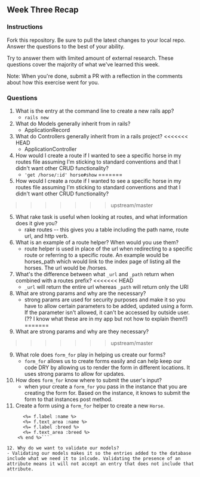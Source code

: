 ## Week Three Recap

### Instructions
Fork this repository. Be sure to pull the latest changes to your local repo. Answer the questions to the best of your ability.

Try to answer them with limited amount of external research. These questions cover the majority of what we've learned this week.

Note: When you're done, submit a PR with a reflection in the comments about how this exercise went for you.

### Questions

1. What is the entry at the command line to create a new rails app? 
     - ```rails new```
2. What do Models generally inherit from in rails?
    - ApplicationRecord
3. What do Controllers generally inherit from in a rails project?
<<<<<<< HEAD
    - ApplicationController
4. How would I create a route if I wanted to see a specific horse in my routes file assuming I'm sticking to standard conventions and that I didn't want other CRUD functionality?
    - ```'get /horse/:id' horse#show```
=======
4. How would I create a route if I wanted to see a specific horse in my routes file assuming I'm sticking to standard conventions and that I didn't want other CRUD functionality?
>>>>>>> upstream/master
5. What rake task is useful when looking at routes, and what information does it give you?
    - rake routes -- this gives you a table including the path name, route url, and http verb.
6. What is an example of a route helper? When would you use them?
    - route helper is used in place of the url when redirecting to a specific route or referring to a specific route. An example would be horses_path which would link to the index page of listing all the horses. The url would be /horses.
7. What's the difference between what `_url` and `_path` return when combined with a routes prefix?
<<<<<<< HEAD
    - `_url` will return the entire url whereas `_path` will return only the URI
8. What are strong params and why are the necessary?
   - strong params are used for security purposes and make it so you have to allow certain parameters to be added, updated using a form. If the parameter isn't allowed, it can't be accessed by outside user. (?? I know what these are in my app but not how to explain them!!)
=======
8. What are strong params and why are they necessary?
>>>>>>> upstream/master
9. What role does `form_for` play in helping us create our forms?
    - `form_for` allows us to create forms easily and can help keep our code DRY by allowing us to render the form in different locations. It uses strong params to allow for updates. 
10. How does `form_for` know where to submit the user's input?
    - when your create a `form_for` you pass in the instance that you are creating the form for. Based on the instance, it knows to submit the form to that instances post method. 
11. Create a form using a `form_for` helper to create a new `Horse`. 

  ```<% form_for @horse do |f| %>
        <%= f.label :name %> 
        <%= f.text_area :name %>
        <%= f.label :breed %>
        <%= f.text_area :breed %>
      <% end %>```
      
 12. Why do we want to validate our models?
  - Validating our models makes it so the entries added to the database include what we need it to inlcude. Validating the presence of an attribute means it will not accept an entry that does not include that attribute.
